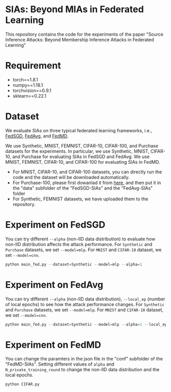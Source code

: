 # SIAs: Beyond MIAs in Federated Learning
This repository contains the code for the experiments of the paper "Source Inference Attacks: Beyond Membership Inference Attacks in Federated Learning"

# Requirement
* torch==1.8.1
* numpy==1.18.1
* torchvision==0.9.1
* sklearn==0.22.1

# Dataset
We evaluate SIAs on three typical federated learning frameworks, i.e., [FedSGD](https://arxiv.org/abs/1602.05629), [FedAvg](https://arxiv.org/abs/1602.05629), and [FedMD](https://arxiv.org/abs/1910.03581).

We use Synthetic, MNIST, FEMNIST, CIFAR-10, CIFAR-100, and Purchase datasets for the experiments. In particular, we use Synthetic, MNIST, CIFAR-10, and Purchase for evaluating SIAs in FedSGD and FedAvg. We use MNIST, FEMNIST, CIFAR-10, and CIFAR-100 for evaluating SIAs in FedMD.

* For MNIST, CIFAR-10, and CIFAR-100 datasets, you can directly run the code and the dataset will be downloaded automatically.
* For Purchase-100, please first dowanlad it from [here](https://drive.google.com/drive/folders/1FBJ6c8v9pM9kO1tX19ccmd3noZRC2JBh?usp=sharing), and then put it in the "data" subfolder of the "FedSGD-SIAs" and the "FedAvg-SIAs" folder
* For Synthetic, FEMNIST datasets, we have uploaded them to the repository.

# Experiment on FedSGD
You can try different `--alpha` (non-IID data distribution) to evaluate how non-IID distribution affects the attack performance. For `Synthetic` and `Purchase` datasets, we set `--model=mlp`. For `MNIST` and `CIFAR-10` dataset, we set `--model=cnn`.
```python
python main_fed.py --dataset=Synthetic --model=mlp --alpha=1 
```
# Experiment on FedAvg
You can try different `--alpha` (non-IID data distribution), `--local_ep` (number of local epochs) to see how the attack performance changes. For `Synthetic` and `Purchase` datasets, we set `--model=mlp`. For `MNIST` and `CIFAR-10` dataset, we set `--model=cnn`.
```python
python main_fed.py --dataset=Synthetic --model=mlp --alpha=1 --local_ep=5
```

# Experiment on FedMD
You can change the paramters in the json file in the "conf" subfolder of the "FedMD-SIAs". Setting different values of `alpha` and `N_private_training_round` to change the non-IID data distribution and the local epochs.
```python
python CIFAR.py
```
